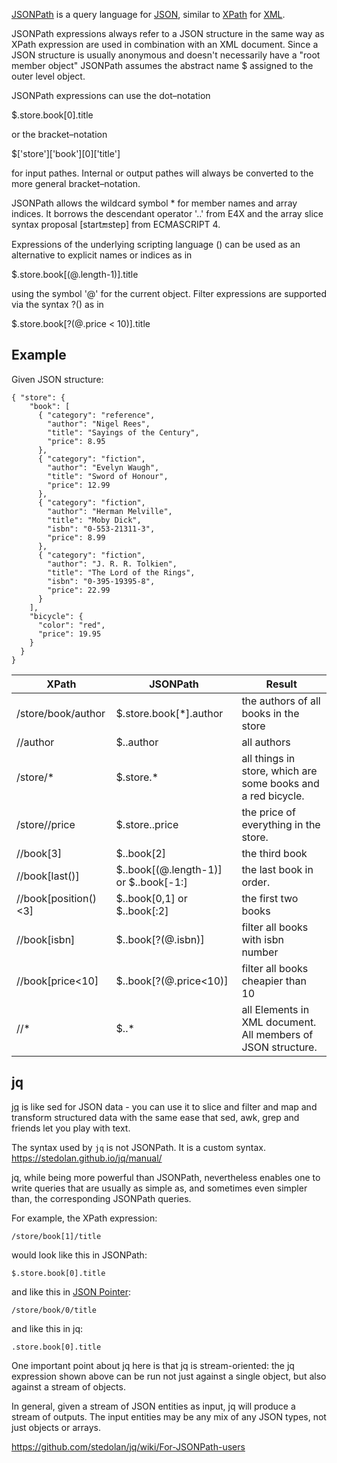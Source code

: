[JSONPath](https://goessner.net/articles/JsonPath/) is a query language for [JSON](https://www.json.org/json-en.html), similar to [XPath](https://en.wikipedia.org/wiki/XPath) for [XML](https://en.wikipedia.org/wiki/XML).

JSONPath expressions always refer to a JSON structure in the same way as XPath expression are used in combination with an XML document. Since a JSON structure is usually anonymous and doesn't necessarily have a "root member object" JSONPath assumes the abstract name $ assigned to the outer level object.

JSONPath expressions can use the dot–notation

$.store.book[0].title

or the bracket–notation

$['store']['book'][0]['title']

for input pathes. Internal or output pathes will always be converted to the more general bracket–notation.

JSONPath allows the wildcard symbol * for member names and array indices. It borrows the descendant operator '..' from E4X and the array slice syntax proposal [start:end:step] from ECMASCRIPT 4.

Expressions of the underlying scripting language (<expr>) can be used as an alternative to explicit names or indices as in

$.store.book[(@.length-1)].title

using the symbol '@' for the current object. Filter expressions are supported via the syntax ?(<boolean expr>) as in

$.store.book[?(@.price < 10)].title

## Example

Given JSON structure:

```
{ "store": {
    "book": [ 
      { "category": "reference",
        "author": "Nigel Rees",
        "title": "Sayings of the Century",
        "price": 8.95
      },
      { "category": "fiction",
        "author": "Evelyn Waugh",
        "title": "Sword of Honour",
        "price": 12.99
      },
      { "category": "fiction",
        "author": "Herman Melville",
        "title": "Moby Dick",
        "isbn": "0-553-21311-3",
        "price": 8.99
      },
      { "category": "fiction",
        "author": "J. R. R. Tolkien",
        "title": "The Lord of the Rings",
        "isbn": "0-395-19395-8",
        "price": 22.99
      }
    ],
    "bicycle": {
      "color": "red",
      "price": 19.95
    }
  }
}
```


| XPath	| JSONPath	| Result |
|---------|--------------|--------|
|/store/book/author|	$.store.book[*].author	|the authors of all books in the store|
|//author	|$..author|	all authors|
|/store/*	|$.store.*	|all things in store, which are some books and a red bicycle.|
|/store//price|	$.store..price	|the price of everything in the store.|
|//book[3]|	$..book[2]	|the third book|
|//book[last()]|	$..book[(@.length-1)] or  $..book[-1:]	|the last book in order.|
|//book[position()<3]|	$..book[0,1] or $..book[:2]	|the first two books|
|//book[isbn]	|$..book[?(@.isbn)]|	filter all books with isbn number|
|//book[price<10]	|$..book[?(@.price<10)]	|filter all books cheapier than 10|
|//*	|$..*	|all Elements in XML document. All members of JSON structure.|


## jq

[jq](https://stedolan.github.io/jq/) is like sed for JSON data - you can use it to slice and filter and map and transform structured data with the same ease that sed, awk, grep and friends let you play with text.

The syntax used by `jq` is not JSONPath.  It is a custom syntax.  https://stedolan.github.io/jq/manual/

jq, while being more powerful than JSONPath, nevertheless enables one to write queries that are usually as simple as, and sometimes even simpler than, the corresponding JSONPath queries.  

For example, the XPath expression:
```
/store/book[1]/title
```
would look like this in JSONPath:
```
$.store.book[0].title
```
and like this in [JSON Pointer](https://tools.ietf.org/html/rfc6901):
```
/store/book/0/title
```
and like this in jq:
```
.store.book[0].title
```
One important point about jq here is that jq is stream-oriented: the jq expression shown above can be run not just against a single object, but also against a stream of objects.  

In general, given a stream of JSON entities as input, jq will produce a stream of outputs. The input entities may be any mix of any JSON types, not just objects or arrays.

https://github.com/stedolan/jq/wiki/For-JSONPath-users




